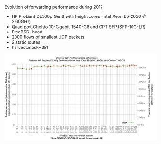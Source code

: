 Evolution of forwarding performance during 2017
  - HP ProLiant DL360p Gen8 with height cores (Intel Xeon E5-2650 @ 2.60GHz)
  - Quad port Chelsio 10-Gigabit T540-CR and OPT SFP (SFP-10G-LR)
  - FreeBSD -head
  - 2000 flows of smallest UDP packets
  - 2 static routes
  - harvest.mask=351

![forwarding performance Evolution during 2017](graph.png)
